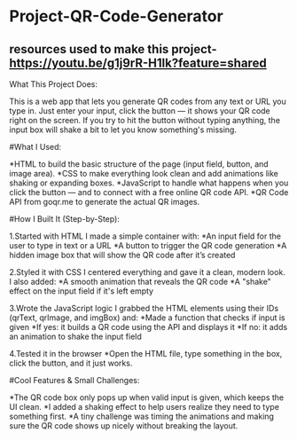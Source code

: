 # Project-QR-Code-Generator 
## resources used to make this project-https://youtu.be/g1j9rR-H1lk?feature=shared
What This Project Does:

This is a web app that lets you generate QR codes from any text or URL you type in. Just enter your input, click the button — it shows your QR code right on the screen. If you try to hit the button without typing anything, the input box will shake a bit to let you know something's missing.

#What I Used:

*HTML to build the basic structure of the page (input field, button, and image area).
*CSS to make everything look clean and add animations like shaking or expanding boxes.
*JavaScript to handle what happens when you click the button — and to connect with a free online QR code API.
*QR Code API from goqr.me to generate the actual QR images.


#How I Built It (Step-by-Step):

1.Started with HTML
I made a simple container with:
*An input field for the user to type in text or a URL
*A button to trigger the QR code generation
*A hidden image box that will show the QR code after it’s created

2.Styled it with CSS
I centered everything and gave it a clean, modern look. I also added:
*A smooth animation that reveals the QR code
*A "shake" effect on the input field if it's left empty

3.Wrote the JavaScript logic
I grabbed the HTML elements using their IDs (qrText, qrImage, and imgBox) and:
*Made a function that checks if input is given
*If yes: it builds a QR code using the API and displays it
*If no: it adds an animation to shake the input field

4.Tested it in the browser
*Open the HTML file, type something in the box, click the button, and it just works.


#Cool Features & Small Challenges:

*The QR code box only pops up when valid input is given, which keeps the UI clean.
*I added a shaking effect to help users realize they need to type something first.
*A tiny challenge was timing the animations and making sure the QR code shows up nicely without breaking the layout.







